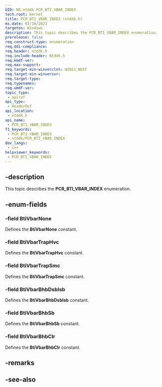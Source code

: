 ```yaml
---
UID: NE:ntddk.PCR_BTI_VBAR_INDEX
tech.root: kernel
title: PCR_BTI_VBAR_INDEX (ntddk.h)
ms.date: 02/16/2023
targetos: Windows
description: This topic describes the PCR_BTI_VBAR_INDEX enumeration.
prerelease: false
req.construct-type: enumeration
req.ddi-compliance: 
req.header: ntddk.h
req.include-header: Ntddk.h
req.kmdf-ver: 
req.max-support: 
req.target-min-winverclnt: WIN11_NEXT
req.target-min-winversvr: 
req.target-type: 
req.typenames: 
req.umdf-ver: 
topic_type:
 - apiref
api_type:
 - HeaderDef
api_location:
 - ntddk.h
api_name:
 - PCR_BTI_VBAR_INDEX
f1_keywords:
 - PCR_BTI_VBAR_INDEX
 - ntddk/PCR_BTI_VBAR_INDEX
dev_langs:
 - c++
helpviewer_keywords:
 - PCR_BTI_VBAR_INDEX
---
```


## -description

This topic describes the **PCR_BTI_VBAR_INDEX** enumeration.

## -enum-fields

### -field BtiVbarNone

Defines the **BtiVbarNone** constant.

### -field BtiVbarTrapHvc

Defines the **BtiVbarTrapHvc** constant.

### -field BtiVbarTrapSmc

Defines the **BtiVbarTrapSmc** constant.

### -field BtiVbarBhbDsbIsb

Defines the **BtiVbarBhbDsbIsb** constant.

### -field BtiVbarBhbSb

Defines the **BtiVbarBhbSb** constant.

### -field BtiVbarBhbClr

Defines the **BtiVbarBhbClr** constant.

## -remarks

## -see-also
